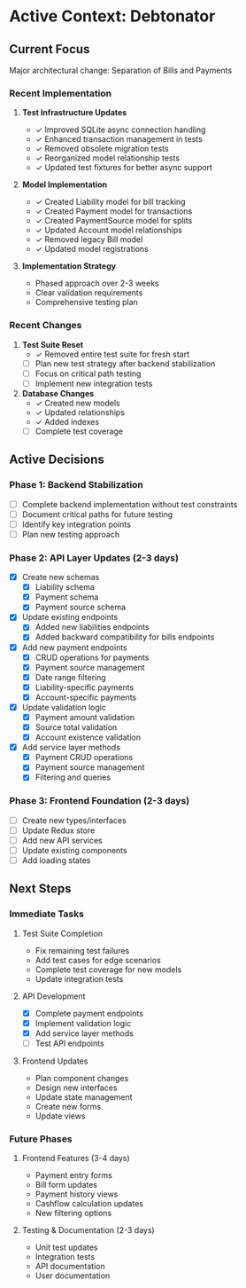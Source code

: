 # Active Context: Debtonator

## Current Focus
Major architectural change: Separation of Bills and Payments

### Recent Implementation
1. **Test Infrastructure Updates**
   - ✓ Improved SQLite async connection handling
   - ✓ Enhanced transaction management in tests
   - ✓ Removed obsolete migration tests
   - ✓ Reorganized model relationship tests
   - ✓ Updated test fixtures for better async support

2. **Model Implementation**
   - ✓ Created Liability model for bill tracking
   - ✓ Created Payment model for transactions
   - ✓ Created PaymentSource model for splits
   - ✓ Updated Account model relationships
   - ✓ Removed legacy Bill model
   - ✓ Updated model registrations

3. **Implementation Strategy**
   - Phased approach over 2-3 weeks
   - Clear validation requirements
   - Comprehensive testing plan

### Recent Changes
1. **Test Suite Reset**
   - ✓ Removed entire test suite for fresh start
   - [ ] Plan new test strategy after backend stabilization
   - [ ] Focus on critical path testing
   - [ ] Implement new integration tests

2. **Database Changes**
   - ✓ Created new models
   - ✓ Updated relationships
   - ✓ Added indexes
   - [ ] Complete test coverage

## Active Decisions

### Phase 1: Backend Stabilization
- [ ] Complete backend implementation without test constraints
- [ ] Document critical paths for future testing
- [ ] Identify key integration points
- [ ] Plan new testing approach

### Phase 2: API Layer Updates (2-3 days)
- [x] Create new schemas
  - [x] Liability schema
  - [x] Payment schema
  - [x] Payment source schema
- [x] Update existing endpoints
  - [x] Added new liabilities endpoints
  - [x] Added backward compatibility for bills endpoints
- [x] Add new payment endpoints
  - [x] CRUD operations for payments
  - [x] Payment source management
  - [x] Date range filtering
  - [x] Liability-specific payments
  - [x] Account-specific payments
- [x] Update validation logic
  - [x] Payment amount validation
  - [x] Source total validation
  - [x] Account existence validation
- [x] Add service layer methods
  - [x] Payment CRUD operations
  - [x] Payment source management
  - [x] Filtering and queries

### Phase 3: Frontend Foundation (2-3 days)
- [ ] Create new types/interfaces
- [ ] Update Redux store
- [ ] Add new API services
- [ ] Update existing components
- [ ] Add loading states

## Next Steps

### Immediate Tasks
1. Test Suite Completion
   - Fix remaining test failures
   - Add test cases for edge scenarios
   - Complete test coverage for new models
   - Update integration tests

2. API Development
   - [x] Complete payment endpoints
   - [x] Implement validation logic
   - [x] Add service layer methods
   - [ ] Test API endpoints

3. Frontend Updates
   - Plan component changes
   - Design new interfaces
   - Update state management
   - Create new forms
   - Update views

### Future Phases
1. Frontend Features (3-4 days)
   - Payment entry forms
   - Bill form updates
   - Payment history views
   - Cashflow calculation updates
   - New filtering options

2. Testing & Documentation (2-3 days)
   - Unit test updates
   - Integration tests
   - API documentation
   - User documentation
